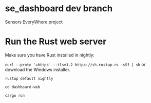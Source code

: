 # se_dashboard dev branch
Sensors EveryWhere project

# Run the Rust web server

Make sure you have Rust installed in nightly:

`curl --proto '=https' --tlsv1.2 https://sh.rustup.rs -sSf | sh` or download the Windows installer.

`rustup default nightly`

`cd dashboard-web`

`cargo run`
